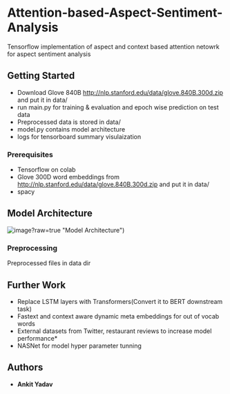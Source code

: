 # Attention-based-Aspect-Sentiment-Analysis
Tensorflow implementation of aspect and context based attention netowrk for aspect sentiment analysis

## Getting Started
* Download Glove 840B http://nlp.stanford.edu/data/glove.840B.300d.zip and put it in data/
* run main.py for training & evaluation and epoch wise prediction on test data
* Preprocessed data is stored in data/
* model.py contains model architecture
* logs for tensorboard summary visulaization


### Prerequisites

* Tensorflow on colab
* Glove 300D word embeddings from http://nlp.stanford.edu/data/glove.840B.300d.zip and put it in data/
* spacy 

## Model Architecture 
![image](https://user-images.githubusercontent.com/23417882/73246567-f22b0800-41d4-11ea-88d9-bdad8b6b19d7.png)?raw=true "Model Architecture")

### Preprocessing
Preprocessed files in data dir

## Further Work
* Replace LSTM layers with Transformers(Convert it to BERT downstream task)
* Fastext and context aware dynamic meta embeddings for out of vocab words
* External datasets from Twitter, restaurant reviews to increase model performance* 
* NASNet for model hyper parameter tunning

## Authors

* **Ankit Yadav**
